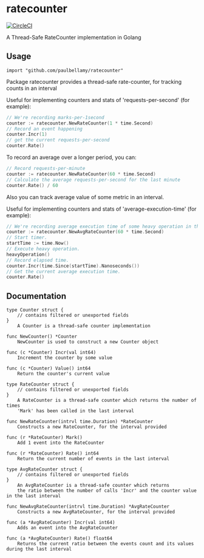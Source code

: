 # ratecounter

[![CircleCI](https://circleci.com/gh/paulbellamy/ratecounter.svg?style=svg)](https://circleci.com/gh/paulbellamy/ratecounter)

A Thread-Safe RateCounter implementation in Golang

## Usage

```
import "github.com/paulbellamy/ratecounter"
```

Package ratecounter provides a thread-safe rate-counter, for tracking
counts in an interval

Useful for implementing counters and stats of 'requests-per-second' (for
example):

```go
// We're recording marks-per-1second
counter := ratecounter.NewRateCounter(1 * time.Second)
// Record an event happening
counter.Incr(1)
// get the current requests-per-second
counter.Rate()
```

To record an average over a longer period, you can:

```go
// Record requests-per-minute
counter := ratecounter.NewRateCounter(60 * time.Second)
// Calculate the average requests-per-second for the last minute
counter.Rate() / 60
```

Also you can track average value of some metric in an interval.

Useful for implementing counters and stats of 'average-execution-time' (for
example):

```go
// We're recording average execution time of some heavy operation in the last minute.
counter := ratecounter.NewAvgRateCounter(60 * time.Second)
// Start timer.
startTime := time.Now()
// Execute heavy operation.
heavyOperation()
// Record elapsed time.
counter.Incr(time.Since(startTime).Nanoseconds())
// Get the current average execution time.
counter.Rate()
```

## Documentation

```
type Counter struct {
    // contains filtered or unexported fields
}
    A Counter is a thread-safe counter implementation

func NewCounter() *Counter
    NewCounter is used to construct a new Counter object

func (c *Counter) Incr(val int64)
    Increment the counter by some value

func (c *Counter) Value() int64
    Return the counter's current value

type RateCounter struct {
    // contains filtered or unexported fields
}
    A RateCounter is a thread-safe counter which returns the number of times
    'Mark' has been called in the last interval

func NewRateCounter(intrvl time.Duration) *RateCounter
    Constructs a new RateCounter, for the interval provided

func (r *RateCounter) Mark()
    Add 1 event into the RateCounter

func (r *RateCounter) Rate() int64
    Return the current number of events in the last interval
    
type AvgRateCounter struct {
	// contains filtered or unexported fields
}
	An AvgRateCounter is a thread-safe counter which returns
    the ratio between the number of calls 'Incr' and the counter value in the last interval

func NewAvgRateCounter(intrvl time.Duration) *AvgRateCounter
	Constructs a new AvgRateCounter, for the interval provided

func (a *AvgRateCounter) Incr(val int64)
	Adds an event into the AvgRateCounter

func (a *AvgRateCounter) Rate() float64
	Returns the current ratio between the events count and its values during the last interval
```
